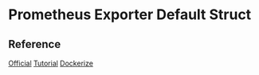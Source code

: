 # Prometheus Exporter Default Struct

## Reference

[Official](https://prometheus.io/docs/instrumenting/writing_exporters/)
[Tutorial](https://medium.com/teamzerolabs/15-steps-to-write-an-application-prometheus-exporter-in-go-9746b4520e26)
[Dockerize](https://www.docker.com/blog/containerize-your-go-developer-environment-part-1/)
